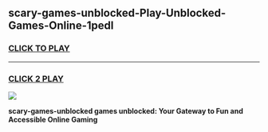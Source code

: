 
## scary-games-unblocked-Play-Unblocked-Games-Online-1pedl
<h3>
<a href="https://premium76.site?title=scary-games-unblocked&ref=25A">CLICK TO PLAY</a></h3>
<hr>

<h3>
<a href="https://premium76.site?title=scary-games-unblocked&ref=25A">CLICK 2 PLAY</a>
  
</h3>

<a href="https://premium76.site?title=scary-games-unblocked&ref=25A"><img src="https://clearcache.store/games.png"></a>


**scary-games-unblocked games unblocked: Your Gateway to Fun and Accessible Online Gaming**
